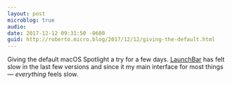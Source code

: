 ```yaml
---
layout: post
microblog: true
audio: 
date: 2017-12-12 09:31:50 -0600
guid: http://roberto.micro.blog/2017/12/12/giving-the-default.html
---
```

Giving the default macOS Spotlight a try for a few days. [LaunchBar](https://www.obdev.at/products/launchbar/index.html) has felt slow in the last few versions and since it my main interface for most things — _everything_ feels slow. 
